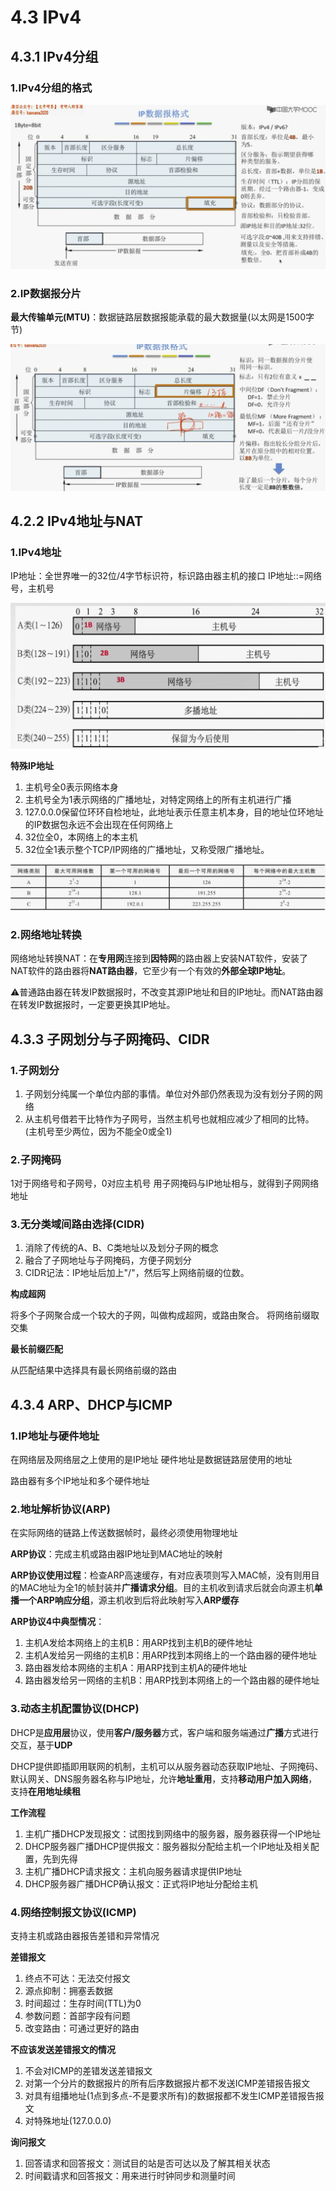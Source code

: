 # 4.3 IPv4

## 4.3.1 IPv4分组

### 1.IPv4分组的格式

![](2021-08-02-21-12-18.png)

### 2.IP数据报分片

**最大传输单元(MTU)**：数据链路层数据报能承载的最大数据量(以太网是1500字节)

![](2021-08-02-21-22-28.png)

## 4.2.2 IPv4地址与NAT

### 1.IPv4地址

IP地址：全世界唯一的32位/4字节标识符，标识路由器主机的接口
IP地址::=网络号，主机号

![](2021-08-02-21-49-17.png)

**特殊IP地址**
1. 主机号全0表示网络本身
2. 主机号全为1表示网络的广播地址，对特定网络上的所有主机进行广播
3. 127.0.0.0保留位环环自检地址，此地址表示任意主机本身，目的地址位环地址的IP数据包永远不会出现在任何网络上
4. 32位全0，本网络上的本主机
5. 32位全1表示整个TCP/IP网络的广播地址，又称受限广播地址。

![](2021-08-02-22-04-37.png)

### 2.网络地址转换

网络地址转换NAT：在**专用网**连接到**因特网**的路由器上安装NAT软件，安装了NAT软件的路由器将**NAT路由器**，它至少有一个有效的**外部全球IP地址**。

⚠️普通路由器在转发IP数据报时，不改变其源IP地址和目的IP地址。而NAT路由器在转发IP数据报时，一定要更换其IP地址。

## 4.3.3 子网划分与子网掩码、CIDR

### 1.子网划分

1. 子网划分纯属一个单位内部的事情。单位对外部仍然表现为没有划分子网的网络
2. 从主机号借若干比特作为子网号，当然主机号也就相应减少了相同的比特。(主机号至少两位，因为不能全0或全1)

### 2.子网掩码
1对于网络号和子网号，0对应主机号
用子网掩码与IP地址相与，就得到子网网络地址

### 3.无分类域间路由选择(CIDR)

1. 消除了传统的A、B、C类地址以及划分子网的概念
2. 融合了子网地址与子网掩码，方便子网划分
3. CIDR记法：IP地址后加上"/"，然后写上网络前缀的位数。

**构成超网**

将多个子网聚合成一个较大的子网，叫做构成超网，或路由聚合。
将网络前缀取交集

**最长前缀匹配**

从匹配结果中选择具有最长网络前缀的路由

## 4.3.4 ARP、DHCP与ICMP

### 1.IP地址与硬件地址

在网络层及网络层之上使用的是IP地址
硬件地址是数据链路层使用的地址

路由器有多个IP地址和多个硬件地址

### 2.地址解析协议(ARP)

在实际网络的链路上传送数据帧时，最终必须使用物理地址

**ARP协议**：完成主机或路由器IP地址到MAC地址的映射

**ARP协议使用过程**：检查ARP高速缓存，有对应表项则写入MAC帧，没有则用目的MAC地址为全1的帧封装并**广播请求分组**。目的主机收到请求后就会向源主机**单播一个ARP响应分组**，源主机收到后将此映射写入**ARP缓存**

**ARP协议4中典型情况**：
1. 主机A发给本网络上的主机B：用ARP找到主机B的硬件地址
2. 主机A发给另一网络的主机B：用ARP找到本网络上的一个路由器的硬件地址
3. 路由器发给本网络的主机A：用ARP找到主机A的硬件地址
4. 路由器发给另一网络的主机B：用ARP找到本网络上的一个路由器的硬件地址

### 3.动态主机配置协议(DHCP)

DHCP是**应用层**协议，使用**客户/服务器**方式，客户端和服务端通过**广播**方式进行交互，基于**UDP**

DHCP提供即插即用联网的机制，主机可以从服务器动态获取IP地址、子网掩码、默认网关、DNS服务器名称与IP地址，允许**地址重用**，支持**移动用户加入网络**，支持**在用地址续租**

**工作流程**
1. 主机广播DHCP发现报文：试图找到网络中的服务器，服务器获得一个IP地址
2. DHCP服务器广播DHCP提供报文：服务器拟分配给主机一个IP地址及相关配置，先到先得
3. 主机广播DHCP请求报文：主机向服务器请求提供IP地址
4. DHCP服务器广播DHCP确认报文：正式将IP地址分配给主机

### 4.网络控制报文协议(ICMP)

支持主机或路由器报告差错和异常情况

**差错报文**
1. 终点不可达：无法交付报文
2. 源点抑制：拥塞丢数据
3. 时间超过：生存时间(TTL)为0
4. 参数问题：首部字段有问题
5. 改变路由：可通过更好的路由

**不应该发送差错报文的情况**
1. 不会对ICMP的差错发送差错报文
2. 对第一个分片的数据报片的所有后序数据报片都不发送ICMP差错报告报文
3. 对具有组播地址(1点到多点-不是要求所有)的数据报都不发生ICMP差错报告报文
4. 对特殊地址(127.0.0.0)

**询问报文**
1. 回答请求和回答报文：测试目的站是否可达以及了解其相关状态
2. 时间戳请求和回答报文：用来进行时钟同步和测量时间
